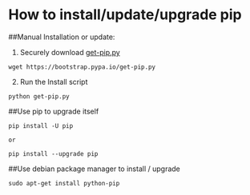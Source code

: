 # How to install/update/upgrade pip

##Manual Installation or update:

1. Securely download [get-pip.py](https://bootstrap.pypa.io/get-pip.py)

```
wget https://bootstrap.pypa.io/get-pip.py
```

2. Run the Install script
```
python get-pip.py
```

##Use pip to upgrade itself

```
pip install -U pip

or

pip install --upgrade pip
```

##Use debian package manager to install / upgrade

```
sudo apt-get install python-pip
```
